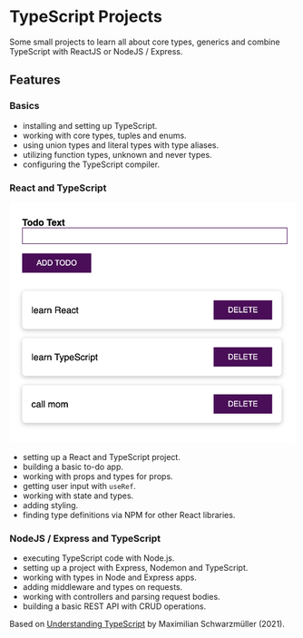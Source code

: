 # TypeScript Projects

Some small projects to learn all about core types, generics and combine TypeScript with ReactJS or NodeJS / Express.

## Features

### Basics

- installing and setting up TypeScript.
- working with core types, tuples and enums.
- using union types and literal types with type aliases.
- utilizing function types, unknown and never types.
- configuring the TypeScript compiler.

### React and TypeScript

<p align="center">
        <img src="04-react-typescript/screenshot.png" style="width:528px;max-width: 100%;">
</p>

- setting up a React and TypeScript project.
- building a basic to-do app.
- working with props and types for props.
- getting user input with `useRef`.
- working with state and types.
- adding styling.
- finding type definitions via NPM for other React libraries.

### NodeJS / Express and TypeScript

- executing TypeScript code with Node.js.
- setting up a project with Express, Nodemon and TypeScript.
- working with types in Node and Express apps.
- adding middleware and types on requests.
- working with controllers and parsing request bodies.
- building a basic REST API with CRUD operations.

Based on [Understanding TypeScript](https://www.udemy.com/course/understanding-typescript/) by Maximilian Schwarzmüller (2021).
